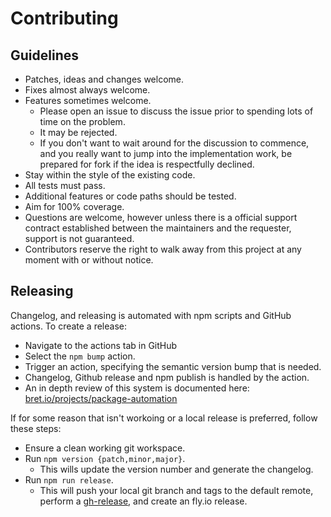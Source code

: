 # Contributing

## Guidelines

- Patches, ideas and changes welcome.
- Fixes almost always welcome.
- Features sometimes welcome.
  - Please open an issue to discuss the issue prior to spending lots of time on the problem.  
  - It may be rejected.  
  - If you don't want to wait around for the discussion to commence, and you really want to jump into the implementation work, be prepared for fork if the idea is respectfully declined.
- Stay within the style of the existing code.
- All tests must pass.
- Additional features or code paths should be tested.
- Aim for 100% coverage.
- Questions are welcome, however unless there is a official support contract established between the maintainers and the requester, support is not guaranteed.
- Contributors reserve the right to walk away from this project at any moment with or without notice.

## Releasing

Changelog, and releasing is automated with npm scripts and GitHub actions.  To create a release:

- Navigate to the actions tab in GitHub
- Select the `npm bump` action.
- Trigger an action, specifying the semantic version bump that is needed.
- Changelog, Github release and npm publish is handled by the action.
- An in depth review of this system is documented here: [bret.io/projects/package-automation](https://bret.io/projects/package-automation/)

If for some reason that isn't workoing or a local release is preferred, follow these steps:

- Ensure a clean working git workspace.
- Run `npm version {patch,minor,major}`.
  - This wills update the version number and generate the changelog.
- Run `npm run release`.
  - This will push your local git branch and tags to the default remote, perform a [gh-release](https://ghub.io/gh-release), and create an fly.io release.
